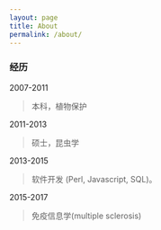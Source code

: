 ```yaml
---
layout: page
title: About
permalink: /about/
---
```



<h3>经历</h3>

2007-2011
>本科，植物保护

2011-2013
>硕士，昆虫学

2013-2015
>软件开发 (Perl, Javascript, SQL)。

2015-2017
>免疫信息学(multiple sclerosis)




